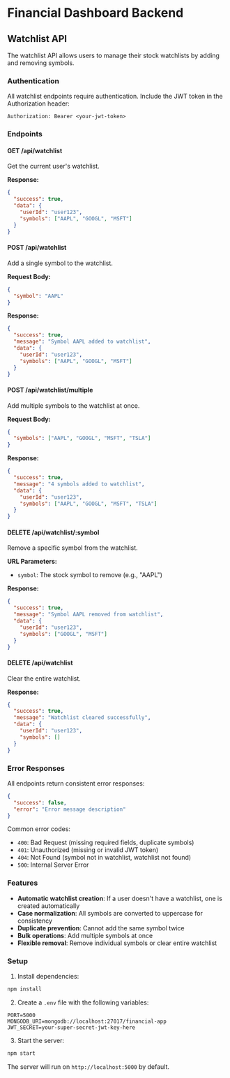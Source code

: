 # Financial Dashboard Backend

## Watchlist API

The watchlist API allows users to manage their stock watchlists by adding and removing symbols.

### Authentication

All watchlist endpoints require authentication. Include the JWT token in the Authorization header:
```
Authorization: Bearer <your-jwt-token>
```

### Endpoints

#### GET /api/watchlist
Get the current user's watchlist.

**Response:**
```json
{
  "success": true,
  "data": {
    "userId": "user123",
    "symbols": ["AAPL", "GOOGL", "MSFT"]
  }
}
```

#### POST /api/watchlist
Add a single symbol to the watchlist.

**Request Body:**
```json
{
  "symbol": "AAPL"
}
```

**Response:**
```json
{
  "success": true,
  "message": "Symbol AAPL added to watchlist",
  "data": {
    "userId": "user123",
    "symbols": ["AAPL", "GOOGL", "MSFT"]
  }
}
```

#### POST /api/watchlist/multiple
Add multiple symbols to the watchlist at once.

**Request Body:**
```json
{
  "symbols": ["AAPL", "GOOGL", "MSFT", "TSLA"]
}
```

**Response:**
```json
{
  "success": true,
  "message": "4 symbols added to watchlist",
  "data": {
    "userId": "user123",
    "symbols": ["AAPL", "GOOGL", "MSFT", "TSLA"]
  }
}
```

#### DELETE /api/watchlist/:symbol
Remove a specific symbol from the watchlist.

**URL Parameters:**
- `symbol`: The stock symbol to remove (e.g., "AAPL")

**Response:**
```json
{
  "success": true,
  "message": "Symbol AAPL removed from watchlist",
  "data": {
    "userId": "user123",
    "symbols": ["GOOGL", "MSFT"]
  }
}
```

#### DELETE /api/watchlist
Clear the entire watchlist.

**Response:**
```json
{
  "success": true,
  "message": "Watchlist cleared successfully",
  "data": {
    "userId": "user123",
    "symbols": []
  }
}
```

### Error Responses

All endpoints return consistent error responses:

```json
{
  "success": false,
  "error": "Error message description"
}
```

Common error codes:
- `400`: Bad Request (missing required fields, duplicate symbols)
- `401`: Unauthorized (missing or invalid JWT token)
- `404`: Not Found (symbol not in watchlist, watchlist not found)
- `500`: Internal Server Error

### Features

- **Automatic watchlist creation**: If a user doesn't have a watchlist, one is created automatically
- **Case normalization**: All symbols are converted to uppercase for consistency
- **Duplicate prevention**: Cannot add the same symbol twice
- **Bulk operations**: Add multiple symbols at once
- **Flexible removal**: Remove individual symbols or clear entire watchlist

### Setup

1. Install dependencies:
```bash
npm install
```

2. Create a `.env` file with the following variables:
```
PORT=5000
MONGODB_URI=mongodb://localhost:27017/financial-app
JWT_SECRET=your-super-secret-jwt-key-here
```

3. Start the server:
```bash
npm start
```

The server will run on `http://localhost:5000` by default.
